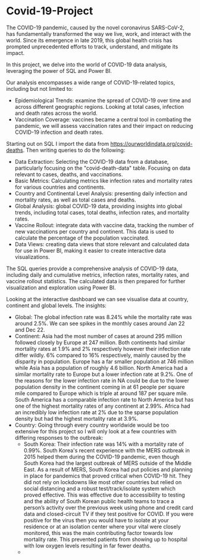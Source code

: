 # Covid-19-Project

The COVID-19 pandemic, caused by the novel coronavirus SARS-CoV-2, has fundamentally transformed the way we live, work, and interact with the world. Since its emergence in late 2019, this global health crisis has prompted unprecedented efforts to track, understand, and mitigate its impact. 

In this project, we delve into the world of COVID-19 data analysis, leveraging the power of SQL and Power BI. 

Our analysis encompasses a wide range of COVID-19-related topics, including but not limited to:
- Epidemiological Trends: examine the spread of COVID-19 over time and across different geographic regions. Looking at total cases, infection and death rates across the world.
- Vaccination Coverage: vaccines became a central tool in combating the pandemic, we will assess vaccination rates and their impact on reducing COVID-19 infection and death rates.

Starting out on SQL I import the data from https://ourworldindata.org/covid-deaths. Then writing queries to do the following:
- Data Extraction: Selecting the COVID-19 data from a database, particularly focusing on the "covid-death-data" table. Focusing on data relevant to cases, deaths, and vaccinations.
- Basic Metrics: Calculating metrics like infection rates and mortality rates for various countries and continents.
- Country and Continental Level Analysis: presenting daily infection and mortality rates, as well as total cases and deaths.
- Global Analysis: global COVID-19 data, providing insights into global trends, including total cases, total deaths, infection rates, and mortality rates.
- Vaccine Rollout: integrate data with vaccine data, tracking the number of new vaccinations per country and continent. This data is used to calculate the percentage of the population vaccinated.
- Data Views: creating data views that store relevant and calculated data for use in Power BI, making it easier to create interactive data visualizations.

The SQL queries provide a comprehensive analysis of COVID-19 data, including daily and cumulative metrics, infection rates, mortality rates, and vaccine rollout statistics. The calculated data is then prepared for further visualization and exploration using Power BI.


Looking at the interactive dashboard we can see visualise data at country, continent and  global levels. 
The insights:
- Global: The global infection rate was 8.24% while the mortality rate was around 2.5%. We can see spikes in the monthly cases around Jan 22 and Dec 22.
- Continent: Asia had the most number of cases at around 295 million followed closely by Europe at 247 million. Both continents had similar mortality rates at 1.9% and 2% respectively however their infection rate differ wildly. 6% compared to 16% respectively, mainly caused by the disparity in population. Europe has a far smaller population at 746 million while Asia has a population of roughly 4.6 billion. North America had a similar mortality rate to Europe but a lower infection rate at 9.2%. One of the reasons for the lower infection rate in NA could be due to the lower population density in the continent coming in at 61 people per square mile compared to Europe which is triple at around 187 per square mile. South America has a comparable infection rate to North America but has one of the highest mortality rates of any continent at 2.99%. Africa had an incredibly low infection rate at 2% due to the sparse population density but had the highest mortality rate at 3.9%.
- Country: Going through every country worldwide would be too extensive for this project so I will only look at a few countries with differing responses to the outbreak:
  - South Korea: Their infection rate was 14% with a mortality rate of 0.99%. South Korea's recent experience with the MERS outbreak in 2015 helped them during the COVID-19 pandemic, even though South Korea had the largest outbreak of MERS outside of the Middle East. As a result of MERS, South Korea had put policies and planning in place for pandemics that proved critical when COVID-19 hit. They did not rely on lockdowns like most other countries but relied on social distancing and a robust test/track/isolate system which proved effective. This was effective due to accessibility to testing and the ability of South Korean public health teams to trace a person’s activity over the previous week using phone and credit card data and closed-circuit TV if they test positive for COVID. If you were positive for the virus then you would have to isolate at your residence or at an isolation center where your vital were closely monitored, this was the main contributing factor towards low mortality rate. This prevented patients from showing up to hospital with low oxygen levels resulting in far fewer deaths.
  -               
  
  
